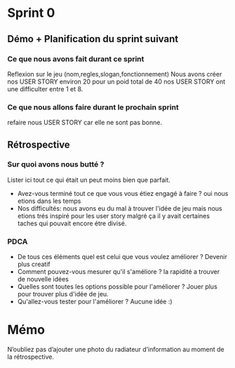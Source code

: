 
# Sprint 0

## Démo + Planification du sprint suivant

### Ce que nous avons fait durant ce sprint
Reflexion sur le jeu (nom,regles,slogan,fonctionnement)
Nous avons créer nos USER STORY environ 20 pour un poid total de 40 
nos USER STORY ont une difficulter entre 1 et 8.

### Ce que nous allons faire durant le prochain sprint
refaire nous USER STORY car elle ne sont pas bonne.
## Rétrospective

### Sur quoi avons nous butté ?
Lister ici tout ce qui était un peut moins bien que parfait.
* Avez-vous terminé tout ce que vous vous étiez engagé à faire ?
    oui nous etions dans les temps
* Nos difficultés:
    nous avons eu du mal à trouver l'idée de jeu mais nous etions trés inspiré pour les user story malgré ça il y avait certaines taches qui pouvait encore         étre divisé.

### PDCA
* De tous ces éléments quel est celui que vous voulez améliorer ?
    Devenir plus creatif
* Comment pouvez-vous mesurer qu'il s'améliore ?
    la rapidité a trouver de nouvelle idées
* Quelles sont toutes les options possible pour l'améliorer ?
    Jouer plus pour trouver plus d'idée de jeu.
* Qu'allez-vous tester pour l'améliorer ?
    Aucune idée :)

# Mémo
N’oubliez pas d’ajouter une photo du radiateur d’information au moment de la rétrospective.


